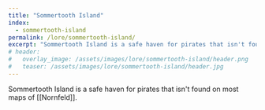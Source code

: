 ```yaml
---
title: "Sommertooth Island"
index:
  - sommertooth-island 
permalink: /lore/sommertooth-island/
excerpt: "Sommertooth Island is a safe haven for pirates that isn't found on most maps of Nornfeld."
# header:
#   overlay_image: /assets/images/lore/sommertooth-island/header.png
#   teaser: /assets/images/lore/sommertooth-island/header.jpg
---
```

Sommertooth Island is a safe haven for pirates that isn't found on most maps of [[Nornfeld]].